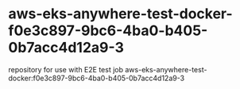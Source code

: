 # aws-eks-anywhere-test-docker-f0e3c897-9bc6-4ba0-b405-0b7acc4d12a9-3
repository for use with E2E test job aws-eks-anywhere-test-docker:f0e3c897-9bc6-4ba0-b405-0b7acc4d12a9-3
